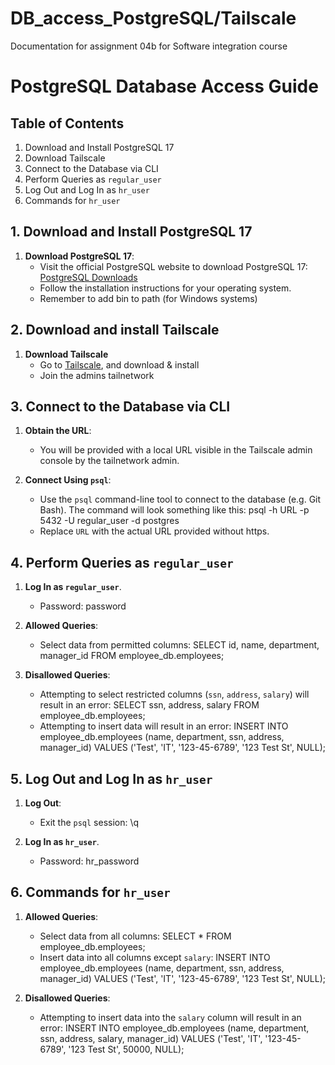 # DB_access_PostgreSQL/Tailscale
Documentation for assignment 04b for Software integration course
# PostgreSQL Database Access Guide

## Table of Contents
1. Download and Install PostgreSQL 17
2. Download Tailscale
3. Connect to the Database via CLI
4. Perform Queries as `regular_user`
5. Log Out and Log In as `hr_user`
6. Commands for `hr_user`

## 1. Download and Install PostgreSQL 17

1. **Download PostgreSQL 17**:
   - Visit the official PostgreSQL website to download PostgreSQL 17: [PostgreSQL Downloads](https://www.postgresql.org/download/)
   - Follow the installation instructions for your operating system.
   - Remember to add bin to path (for Windows systems)
  
## 2. Download and install Tailscale

1. **Download Tailscale**
   - Go to [Tailscale](https://tailscale.com/download), and download & install
   - Join the admins tailnetwork

## 3. Connect to the Database via CLI

1. **Obtain the URL**:
   - You will be provided with a local URL visible in the Tailscale admin console by the tailnetwork admin.

2. **Connect Using `psql`**:
   - Use the `psql` command-line tool to connect to the database (e.g. Git Bash). The command will look something like this:
     psql -h URL -p 5432 -U regular_user -d postgres
   - Replace `URL` with the actual URL provided without https.

## 4. Perform Queries as `regular_user`

1. **Log In as `regular_user`**.
   - Password: password

2. **Allowed Queries**:
   - Select data from permitted columns:
     SELECT id, name, department, manager_id FROM employee_db.employees;

3. **Disallowed Queries**:
   - Attempting to select restricted columns (`ssn`, `address`, `salary`) will result in an error:
     SELECT ssn, address, salary FROM employee_db.employees;
   - Attempting to insert data will result in an error:
     INSERT INTO employee_db.employees (name, department, ssn, address, manager_id) VALUES ('Test', 'IT', '123-45-6789', '123 Test St', NULL);

## 5. Log Out and Log In as `hr_user`

1. **Log Out**:
   - Exit the `psql` session:
     \q

2. **Log In as `hr_user`**.
   - Password: hr_password

## 6. Commands for `hr_user`

1. **Allowed Queries**:
   - Select data from all columns:
     SELECT * FROM employee_db.employees;
   - Insert data into all columns except `salary`:
     INSERT INTO employee_db.employees (name, department, ssn, address, manager_id) VALUES ('Test', 'IT', '123-45-6789', '123 Test St', NULL);

2. **Disallowed Queries**:
   - Attempting to insert data into the `salary` column will result in an error:
     INSERT INTO employee_db.employees (name, department, ssn, address, salary, manager_id) VALUES ('Test', 'IT', '123-45-6789', '123 Test St', 50000, NULL);
